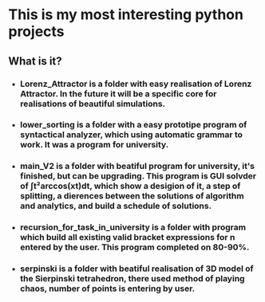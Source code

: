 # This is my most interesting python projects
## What is it?
* ### Lorenz_Attractor is a folder with easy realisation of Lorenz Attractor. In the future it will be a specific core for realisations of beautiful simulations.
 * ### lower_sorting is a folder with a easy prototipe program of syntactical analyzer, which using automatic grammar to work. It was a program for university.
* ### main_V2 is a folder with beatiful program for university, it's finished, but can be upgrading. This program is GUI solvder of ∫t²arccos(xt)dt, which show a desigion of it, a step of splitting, a dierences between the solutions of algorithm and analytics, and build a schedule of solutions.
* ### recursion_for_task_in_university is a folder with program which build all existing valid bracket expressions for n entered by the user. This program completed on 80-90%.
* ### serpinski is a folder with beatiful realisation of 3D model of the Sierpinski tetrahedron, there used method of playing chaos, number of points is entering by user.
